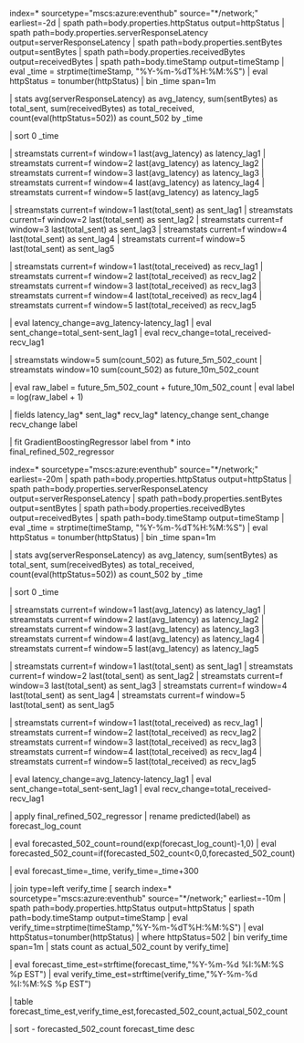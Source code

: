 index=* sourcetype="mscs:azure:eventhub" source="*/network;" earliest=-2d
| spath path=body.properties.httpStatus output=httpStatus
| spath path=body.properties.serverResponseLatency output=serverResponseLatency
| spath path=body.properties.sentBytes output=sentBytes
| spath path=body.properties.receivedBytes output=receivedBytes
| spath path=body.timeStamp output=timeStamp
| eval _time = strptime(timeStamp, "%Y-%m-%dT%H:%M:%S")
| eval httpStatus = tonumber(httpStatus)
| bin _time span=1m

| stats 
    avg(serverResponseLatency) as avg_latency,
    sum(sentBytes) as total_sent,
    sum(receivedBytes) as total_received,
    count(eval(httpStatus=502)) as count_502
  by _time

| sort 0 _time

| streamstats current=f window=1 last(avg_latency) as latency_lag1
| streamstats current=f window=2 last(avg_latency) as latency_lag2
| streamstats current=f window=3 last(avg_latency) as latency_lag3
| streamstats current=f window=4 last(avg_latency) as latency_lag4
| streamstats current=f window=5 last(avg_latency) as latency_lag5

| streamstats current=f window=1 last(total_sent) as sent_lag1
| streamstats current=f window=2 last(total_sent) as sent_lag2
| streamstats current=f window=3 last(total_sent) as sent_lag3
| streamstats current=f window=4 last(total_sent) as sent_lag4
| streamstats current=f window=5 last(total_sent) as sent_lag5

| streamstats current=f window=1 last(total_received) as recv_lag1
| streamstats current=f window=2 last(total_received) as recv_lag2
| streamstats current=f window=3 last(total_received) as recv_lag3
| streamstats current=f window=4 last(total_received) as recv_lag4
| streamstats current=f window=5 last(total_received) as recv_lag5

| eval latency_change=avg_latency-latency_lag1
| eval sent_change=total_sent-sent_lag1
| eval recv_change=total_received-recv_lag1

| streamstats window=5 sum(count_502) as future_5m_502_count
| streamstats window=10 sum(count_502) as future_10m_502_count

| eval raw_label = future_5m_502_count + future_10m_502_count
| eval label = log(raw_label + 1)

| fields latency_lag* sent_lag* recv_lag* latency_change sent_change recv_change label

| fit GradientBoostingRegressor label from *
  into final_refined_502_regressor




index=* sourcetype="mscs:azure:eventhub" source="*/network;" earliest=-20m
| spath path=body.properties.httpStatus output=httpStatus
| spath path=body.properties.serverResponseLatency output=serverResponseLatency
| spath path=body.properties.sentBytes output=sentBytes
| spath path=body.properties.receivedBytes output=receivedBytes
| spath path=body.timeStamp output=timeStamp
| eval _time = strptime(timeStamp, "%Y-%m-%dT%H:%M:%S")
| eval httpStatus = tonumber(httpStatus)
| bin _time span=1m

| stats 
    avg(serverResponseLatency) as avg_latency,
    sum(sentBytes) as total_sent,
    sum(receivedBytes) as total_received,
    count(eval(httpStatus=502)) as count_502
  by _time

| sort 0 _time

| streamstats current=f window=1 last(avg_latency) as latency_lag1
| streamstats current=f window=2 last(avg_latency) as latency_lag2
| streamstats current=f window=3 last(avg_latency) as latency_lag3
| streamstats current=f window=4 last(avg_latency) as latency_lag4
| streamstats current=f window=5 last(avg_latency) as latency_lag5

| streamstats current=f window=1 last(total_sent) as sent_lag1
| streamstats current=f window=2 last(total_sent) as sent_lag2
| streamstats current=f window=3 last(total_sent) as sent_lag3
| streamstats current=f window=4 last(total_sent) as sent_lag4
| streamstats current=f window=5 last(total_sent) as sent_lag5

| streamstats current=f window=1 last(total_received) as recv_lag1
| streamstats current=f window=2 last(total_received) as recv_lag2
| streamstats current=f window=3 last(total_received) as recv_lag3
| streamstats current=f window=4 last(total_received) as recv_lag4
| streamstats current=f window=5 last(total_received) as recv_lag5

| eval latency_change=avg_latency-latency_lag1
| eval sent_change=total_sent-sent_lag1
| eval recv_change=total_received-recv_lag1

| apply final_refined_502_regressor
| rename predicted(label) as forecast_log_count

| eval forecasted_502_count=round(exp(forecast_log_count)-1,0)
| eval forecasted_502_count=if(forecasted_502_count<0,0,forecasted_502_count)

| eval forecast_time=_time, verify_time=_time+300

| join type=left verify_time [
    search index=* sourcetype="mscs:azure:eventhub" source="*/network;" earliest=-10m
    | spath path=body.properties.httpStatus output=httpStatus
    | spath path=body.timeStamp output=timeStamp
    | eval verify_time=strptime(timeStamp,"%Y-%m-%dT%H:%M:%S")
    | eval httpStatus=tonumber(httpStatus)
    | where httpStatus=502
    | bin verify_time span=1m
    | stats count as actual_502_count by verify_time]

| eval forecast_time_est=strftime(forecast_time,"%Y-%m-%d %I:%M:%S %p EST")
| eval verify_time_est=strftime(verify_time,"%Y-%m-%d %I:%M:%S %p EST")

| table forecast_time_est,verify_time_est,forecasted_502_count,actual_502_count

| sort - forecasted_502_count forecast_time desc